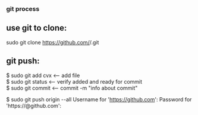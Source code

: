 ### git process  

use git to clone:  
----------------  
 sudo git clone https://github.com/<x>/<x>.git  

git push:  
--------  
$ sudo git add cvx   <-- add file  
$ sudo git status    <-- verify added and ready for commit  
$ sudo git commit    <-- commit -m "info about commit"  
 
$ sudo git push origin --all
Username for 'https://github.com': <x>
Password for 'https://<x>@github.com': <token>
